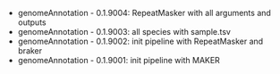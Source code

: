 * genomeAnnotation - 0.1.9004: RepeatMasker with all arguments and outputs
* genomeAnnotation - 0.1.9003: all species with sample.tsv
* genomeAnnotation - 0.1.9002: init pipeline with RepeatMasker and braker
* genomeAnnotation - 0.1.9001: init pipeline with MAKER
